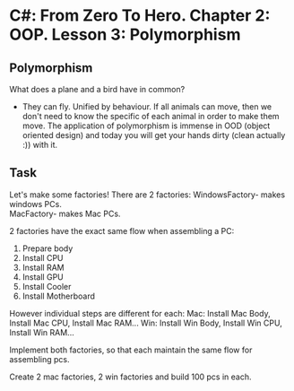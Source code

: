 # C#: From Zero To Hero. Chapter 2: OOP. Lesson 3: Polymorphism

## Polymorphism

What does a plane and a bird have in common? 
- They can fly. Unified by behaviour. If all animals can move, then we don't need to know the specific of each animal in order to make them move.
The application of polymorphism is immense in OOD (object oriented design) and today you will get your hands dirty (clean actually :)) with it.

## Task

Let's make some factories! 
There are 2 factories:
WindowsFactory- makes windows PCs.  
MacFactory- makes Mac PCs.  

2 factories have the exact same flow when assembling a PC:
1) Prepare body
2) Install CPU
3) Install RAM
4) Install GPU
5) Install Cooler
6) Install Motherboard

However individual steps are different for each: 
Mac: Install Mac Body, Install Mac CPU, Install Mac RAM...
Win: Install Win Body, Install Win CPU, Install Win RAM...

Implement both factories, so that each maintain the same flow for assembling pcs. 

Create 2 mac factories, 2 win factories and build 100 pcs in each.
